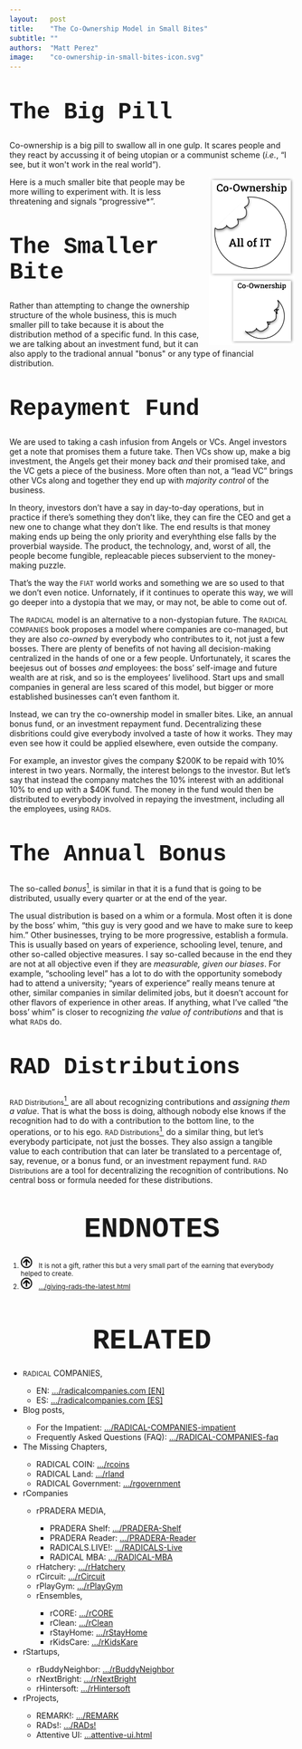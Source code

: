 ```yaml
---
layout:   post
title:    "The Co-Ownership Model in Small Bites"
subtitle: ""
authors:  "Matt Perez"
image:    "co-ownership-in-small-bites-icon.svg"
---
```


<div style="display:none;">
 <p>Co-ownership is too big pill to swallow in one gulp, so we need to make smaller pills.</p>
</div>

<h1 style="font-size:40px; font-family:Courier New, monospace;  margin-top:50px; ">The Big Pill</h1>
 <p>Co-ownership is a big pill to swallow all in one gulp. It scares people and they react by accussing it of being utopian or a communist scheme  (<em>i.e.</em>, &ldquo;I see, but it won't work in the real world&rdquo;).</p>
 <img style="margin-left:10px; float:right; font-family:Courier New, monospace; font-size:smaller; width:30%; " src="/assets/img/co-ownership-in-small-bites.svg" alt="The heading reads Co-Ownership. Below it there are two circles with bit marks in their upper-left. The circle on the left is big and it's label 'All of It;' the  circle on the right is smaller ans it is labelled 'Smaller Bites.'">
 <p>Here is a much smaller bite that people may be more willing to experiment with. It is less threatening and signals &ldquo;progressive*&rdquo;.</p>

<h1 style="font-size:40px; font-family:Courier New, monospace; margin-top:50px; ">The Smaller Bite</h1>
 <p>Rather than attempting to change the ownership structure of the whole business, this is much smaller pill to take because it is about the distribution method of a specific fund. In this case, we are talking about an investment fund, but it can also apply to the tradional annual "bonus" or any type of financial distribution.</p>

<h1 style="font-size:40px; font-family:Courier New, monospace;  margin-top:50px;">Repayment Fund</h1>
 <p>We are used to taking a cash infusion from Angels or VCs. Angel investors get a note that promises them a future take. Then VCs show up, make a big investment, the Angels get their money back <em>and</em> their promised take, and the VC gets a piece of the business. More often than not, a &ldquo;lead VC&rdquo; brings other VCs along and together they end up with <em>majority control</em> of the business.</p>
 <p>In theory, investors don&rsquo;t have a say in day-to-day operations, but in practice if there&rsquo;s something they don&rsquo;t like, they can fire the CEO and get a new one to change what they don&rsquo;t like. The end results is that money making ends up being the only priority and everyhthing else falls by the proverbial wayside. The product, the technology, and, worst of all, the people become fungible, repleacable pieces subservient to the money-making puzzle.</p>
 <p>That&rsquo;s the way the <span style="font-size:smaller; ">FIAT</span> world works and something we are so used to that we don&rsquo;t even notice. Unfornately, if it continues to operate this way, we will go deeper into a dystopia that we may, or may not, be able to come out of.</p>
 <p>The <span style="font-size:smaller; ">RADICAL</span> model is an alternative to a non-dystopian future. The <span style="font-size:smaller; ">RADICAL COMPANIES</span> book proposes a model where companies are co-managed, but they are also <em>co-owned</em> by everybody who contributes to it, not just a few bosses. There are plenty of benefits of not having all decision-making centralized in the hands of one or a few people.  Unfortunately, it scares the beejesus out of bosses <em>and</em> employees: the boss&rsquo; self-image and future wealth are at risk, and so is the employees&rsquo; livelihood. Start ups and small companies in general are less scared of this model, but bigger or more established businesses can&rsquo;t even fanthom it.</p>
 <p>Instead, we can try the co-ownership model in smaller bites. Like, an annual bonus fund, or an investment repayment fund. Decentralizing these disbritions could give everybody involved a taste of how it works. They may even see how it could be applied elsewhere, even outside the company.</p>
 <p>For example, an investor gives the company $200K to be repaid with 10% interest in two years. Normally, the interest belongs to the investor. But let&rsquo;s say that instead the company matches the 10% interest with an additional 10% to end up with a $40K fund. The money in the fund would then be distributed to everybody involved in repaying the investment, including all the employees, using <span style="font-size:smaller; ">RAD</span>s.</p>

<h1 style="font-size:40px; font-family:Courier New, monospace;  margin-top:50px;">The Annual Bonus</h1>
 <p>The so-called <em>bonus</em><a id="bn01" href="#en01"><sup>1&nbsp;</sup></a> is similar in that it is a fund that is going to be distributed, usually every quarter or at the end of the year.</p>
 <p>The usual distribution is based on a whim or a formula. Most often it is done by the boss&rsquo; whim, &ldquo;this guy is very good and we have to make sure to keep him.&rdquo; Other businesses, trying to be more progressive, establish a formula. This is usually based on years of experience, schooling level, tenure, and other so-called objective measures. I say so-called because in the end they are not at all objective even if they are <em>measurable, given our biases</em>. For example, &ldquo;schooling level&rdquo; has a lot to do with the opportunity somebody had to attend a university; &ldquo;years of experience&rdquo; really means tenure at other, similar companies in similar delimited jobs, but it doesn&rsquo;t account for other flavors of experience in other areas. If anything, what I&rsquo;ve called &ldquo;the boss&rsquo; whim&rdquo; is closer to recognizing <em>the value of contributions</em> and that is what <span style="font-size:smaller; ">RAD</span>s do.</p>

<h1 style="font-size:40px; font-family:Courier New, monospace;  margin-top:50px;">RAD Distributions</h1>
 <p><span style="font-size:smaller; ">RAD Distributions</span><a id="bn02" href="#en02"><sup>1&nbsp;</sup></a> are all about recognizing contributions and <em>assigning them a value</em>. That is what the boss is doing, although nobody else knows if the recognition had to do with a contribution to the bottom line, to the operations, or to his ego. <span style="font-size:smaller; ">RAD Distributions</span><a href="#en02"><sup>1&nbsp;</sup></a> do a similar thing, but let&rsquo;s everybody participate, not just the bosses. They also assign a tangible value to each contribution that can later be translated to a percentage of, say, revenue, or a bonus fund, or an investment repayment fund. <span style="font-size:smaller; ">RAD Distributions</span> are a tool for decentralizing the recognition of contributions. No central boss or formula needed for these distributions.</p>

<h1 style="font-size:50px; font-family:Courier New, monospace; text-align:center; margin: 50px 0 20px 0; ">ENDNOTES</h1>
 <ol style="font-size:smaller; ">
  <li id="en01"><a href="#bn01"><img src="/assets/img/arrow-up-icon.png" style="height:20px; margin-right:1em; "></a>It is not a gift, rather this but a very small part of the earning that everybody helped to create.</li>
  <li id="en02"><a href="#bn02"><img src="/assets/img/arrow-up-icon.png" style="height:20px; margin-right:1em; "></a><a href="https://radicalcompanies.com/2022/07/17/giving-rads-the-latest.html" target="blank">&hellip;/giving-rads-the-latest.html</a></li>
 </ol>

<h1 style="font-size:50px; font-family:Courier New, monospace; text-align:center; margin: 60px 0 20px 0; ">RELATED</h1>
 <ul>
  <li><span style="font-size:smaller; ">RADICAL</span> COMPANIES,</li>
   <ul>
    <li><a>EN</a>: <a href="https://radicalcompanies.com" target="blank">&hellip;/radicalcompanies.com [EN]</a></li>
    <li><a>ES</a>: <a href="https://radicalcompanies.com" target="blank">&hellip;/radicalcompanies.com [ES]</a></li>
   </ul>
  <li>Blog posts,</li>
   <ul>
    <li>For the Impatient: <a href="https://radicalcompanies.com/2022/05/04/RADICAL-COMPANIES-impatient" target="blank">&hellip;/RADICAL-COMPANIES-impatient</a></li>
    <li>Frequently Asked Questions (FAQ): <a href="https://radicalcompanies.com/2022/05/05/RADICAL-COMPANIES-faq" target="blank">&hellip;/RADICAL-COMPANIES-faq</a></li>
   </ul>
   <li>The Missing Chapters,</li>
    <ul>
     <li>RADICAL COIN: <a href="https://radicalcompanies.com/2022/05/07/rcoins" target="blank">&hellip;/rcoins</a></li>
     <li>RADICAL Land: <a href="https://radicalcompanies.com/2022/05/08/rland" target="blank">&hellip;/rland</a></li>
     <li>RADICAL Government: <a href="https://radicalcompanies.com/2022/05/06/rgovernment" target="blank">&hellip;/rgovernment</a></li>
    </ul>
   <li>rCompanies</li>
    <ul>
     <li>rPRADERA MEDIA,</li>
      <ul>
       <li>PRADERA Shelf: <a href="https://radicalcompanies.com/2022/04/02/PRADERA-Shelf" target="blank">&hellip;/PRADERA-Shelf</a></li>
       <li>PRADERA Reader: <a href="https://radicalcompanies.com/2022/04/01/PRADERA-Reader" target="blank">&hellip;/PRADERA-Reader</a></li>
       <li>RADICALS.LIVE!: <a href="https://radicalcompanies.com/2022/04/04/RADICALS-Live" target="blank">&hellip;/RADICALS-Live</a></li>
       <li>RADICAL MBA: <a href="https://radicalcompanies.com/2022/04/03/RADICAL-MBA" target="blank">&hellip;/RADICAL-MBA</a></li>
      </ul>
     <li>rHatchery: <a href="https://radicalcompanies.com/2022/05/16/rHatchery" target="blank">&hellip;/rHatchery</a></li>
     <li>rCircuit: <a href="https://radicalcompanies.com/2022/04/05/rCircuit" target="blank">&hellip;/rCircuit</a></li>
     <li>rPlayGym: <a href="https://radicalcompanies.com/2022/04/06/rPlayGym" target="blank">&hellip;/rPlayGym</a></li>
     <li>rEnsembles,</li>
      <ul>
       <li>rCORE: <a href="https://radicalcompanies.com/2022/05/15/rCORE" target="blank">&hellip;/rCORE</a></li>
       <li>rClean: <a href="https://radicalcompanies.com/2022/05/14/rClean" target="blank">&hellip;/rClean</a></li>
       <li>rStayHome: <a href="https://radicalcompanies.com/2022/05/12/rStayHome" target="blank">&hellip;/rStayHome</a></li>
       <li>rKidsCare: <a href="https://radicalcompanies.com/2022/05/13/rKidsKare" target="blank">&hellip;/rKidsKare</a></li>
      </ul>
    </ul>
  <li>rStartups,</li>
   <ul>
    <li>rBuddyNeighbor: <a href="https://radicalcompanies.com/2022/05/20/rBuddyNeighbor" target="blank">&hellip;/rBuddyNeighbor</a></li>
    <li>rNextBright: <a href="https://radicalcompanies.com/2022/05/22/rNextBright" target="blank">&hellip;/rNextBright</a></li>
    <li>rHintersoft: <a href="https://radicalcompanies.com/2022/05/21/rHintersoft" target="blank">&hellip;/rHintersoft</a></li> 
   </ul>
  <li>rProjects,</li>
   <ul>
    <li>REMARK!: <a href="https://radicalcompanies.com/2022/05/18/REMARK" target="blank">&hellip;/REMARK</a></li>
    <li>RADs!: <a href="https://radicalcompanies.com/2022/05/19/RADs!" target="blank">&hellip;/RADs!</a></li>
    <li>Attentive UI: <a href="https://radicalcompanies.com/2022/05/17/attentive-ui.html" target="blank">&hellip;attentive-ui.html</a></li>
   </ul>
 </ul>
